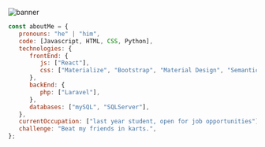 
![banner](https://user-images.githubusercontent.com/23727056/87433896-78ae9700-c607-11ea-9ca6-9cdbe3f67998.jpg)
```javascript
const aboutMe = {
   pronouns: "he" | "him",
   code: [Javascript, HTML, CSS, Python],
   technologies: {
      frontEnd: {
         js: ["React"],
         css: ["Materialize", "Bootstrap", "Material Design", "Semantic UI"]
      },
      backEnd: {
         php: ["Laravel"],
      },
      databases: ["mySQL", "SQLServer"],
   },
   currentOccupation: ["last year student, open for job opportunities"],
   challenge: "Beat my friends in karts.",
};
```
<!---
cfrodriguezb17/cfrodriguezb17 is a ✨ special ✨ repository because its `README.md` (this file) appears on your GitHub profile.
You can click the Preview link to take a look at your changes.
--->
